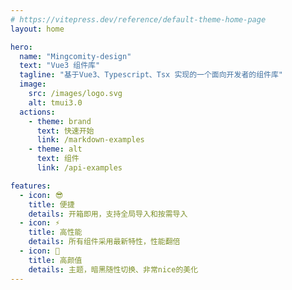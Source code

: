 ```yaml
---
# https://vitepress.dev/reference/default-theme-home-page
layout: home

hero:
  name: "Mingcomity-design"
  text: "Vue3 组件库"
  tagline: "基于Vue3、Typescript、Tsx 实现的一个面向开发者的组件库"
  image:
    src: /images/logo.svg
    alt: tmui3.0
  actions:
    - theme: brand
      text: 快速开始
      link: /markdown-examples
    - theme: alt
      text: 组件
      link: /api-examples

features:
  - icon: 😎
    title: 便捷
    details: 开箱即用，支持全局导入和按需导入
  - icon: ⚡
    title: 高性能
    details: 所有组件采用最新特性，性能翻倍
  - icon: 🌸
    title: 高颜值
    details: 主题，暗黑随性切换、非常nice的美化
---
```

